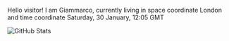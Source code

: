 Hello visitor! I am Giammarco, currently living in space coordinate London and time coordinate Saturday, 30 January, 12:05 GMT

![GitHub Stats](https://github-readme-stats.vercel.app/api?username=grcasanova)
